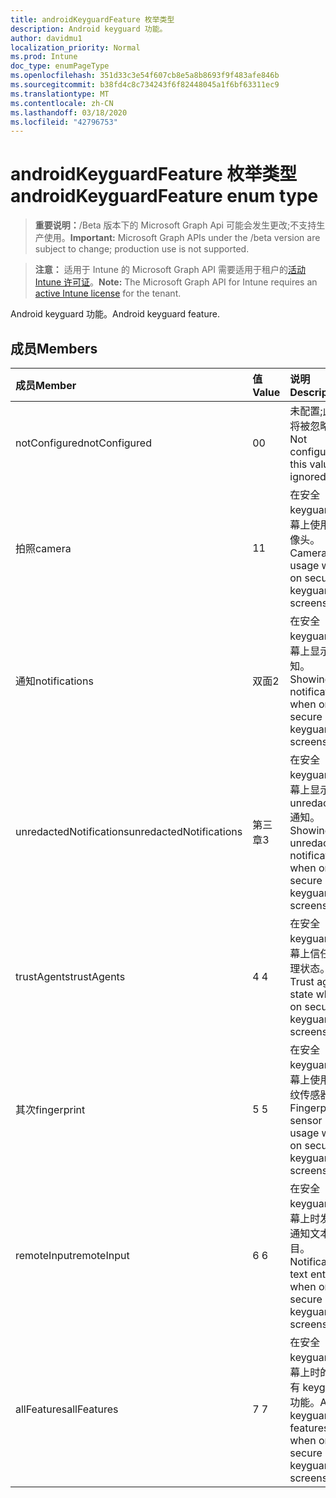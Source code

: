 ```yaml
---
title: androidKeyguardFeature 枚举类型
description: Android keyguard 功能。
author: davidmu1
localization_priority: Normal
ms.prod: Intune
doc_type: enumPageType
ms.openlocfilehash: 351d33c3e54f607cb8e5a8b8693f9f483afe846b
ms.sourcegitcommit: b38fd4c8c734243f6f82448045a1f6bf63311ec9
ms.translationtype: MT
ms.contentlocale: zh-CN
ms.lasthandoff: 03/18/2020
ms.locfileid: "42796753"
---
```

# <a name="androidkeyguardfeature-enum-type"></a><span data-ttu-id="775d4-103">androidKeyguardFeature 枚举类型</span><span class="sxs-lookup"><span data-stu-id="775d4-103">androidKeyguardFeature enum type</span></span>

> <span data-ttu-id="775d4-104">**重要说明：**/Beta 版本下的 Microsoft Graph Api 可能会发生更改;不支持生产使用。</span><span class="sxs-lookup"><span data-stu-id="775d4-104">**Important:** Microsoft Graph APIs under the /beta version are subject to change; production use is not supported.</span></span>

> <span data-ttu-id="775d4-105">**注意：** 适用于 Intune 的 Microsoft Graph API 需要适用于租户的[活动 Intune 许可证](https://go.microsoft.com/fwlink/?linkid=839381)。</span><span class="sxs-lookup"><span data-stu-id="775d4-105">**Note:** The Microsoft Graph API for Intune requires an [active Intune license](https://go.microsoft.com/fwlink/?linkid=839381) for the tenant.</span></span>

<span data-ttu-id="775d4-106">Android keyguard 功能。</span><span class="sxs-lookup"><span data-stu-id="775d4-106">Android keyguard feature.</span></span>

## <a name="members"></a><span data-ttu-id="775d4-107">成员</span><span class="sxs-lookup"><span data-stu-id="775d4-107">Members</span></span>
|<span data-ttu-id="775d4-108">成员</span><span class="sxs-lookup"><span data-stu-id="775d4-108">Member</span></span>|<span data-ttu-id="775d4-109">值</span><span class="sxs-lookup"><span data-stu-id="775d4-109">Value</span></span>|<span data-ttu-id="775d4-110">说明</span><span class="sxs-lookup"><span data-stu-id="775d4-110">Description</span></span>|
|:---|:---|:---|
|<span data-ttu-id="775d4-111">notConfigured</span><span class="sxs-lookup"><span data-stu-id="775d4-111">notConfigured</span></span>|<span data-ttu-id="775d4-112">0</span><span class="sxs-lookup"><span data-stu-id="775d4-112">0</span></span>|<span data-ttu-id="775d4-113">未配置;此值将被忽略。</span><span class="sxs-lookup"><span data-stu-id="775d4-113">Not configured; this value is ignored.</span></span>|
|<span data-ttu-id="775d4-114">拍照</span><span class="sxs-lookup"><span data-stu-id="775d4-114">camera</span></span>|<span data-ttu-id="775d4-115">1</span><span class="sxs-lookup"><span data-stu-id="775d4-115">1</span></span>|<span data-ttu-id="775d4-116">在安全 keyguard 屏幕上使用摄像头。</span><span class="sxs-lookup"><span data-stu-id="775d4-116">Camera usage when on secure keyguard screens.</span></span>|
|<span data-ttu-id="775d4-117">通知</span><span class="sxs-lookup"><span data-stu-id="775d4-117">notifications</span></span>|<span data-ttu-id="775d4-118">双面</span><span class="sxs-lookup"><span data-stu-id="775d4-118">2</span></span>|<span data-ttu-id="775d4-119">在安全 keyguard 屏幕上显示通知。</span><span class="sxs-lookup"><span data-stu-id="775d4-119">Showing notifications when on secure keyguard screens.</span></span>|
|<span data-ttu-id="775d4-120">unredactedNotifications</span><span class="sxs-lookup"><span data-stu-id="775d4-120">unredactedNotifications</span></span>|<span data-ttu-id="775d4-121">第三章</span><span class="sxs-lookup"><span data-stu-id="775d4-121">3</span></span>|<span data-ttu-id="775d4-122">在安全 keyguard 屏幕上显示 unredacted 通知。</span><span class="sxs-lookup"><span data-stu-id="775d4-122">Showing unredacted notifications when on secure keyguard screens.</span></span>|
|<span data-ttu-id="775d4-123">trustAgents</span><span class="sxs-lookup"><span data-stu-id="775d4-123">trustAgents</span></span>|<span data-ttu-id="775d4-124">4 </span><span class="sxs-lookup"><span data-stu-id="775d4-124">4</span></span>|<span data-ttu-id="775d4-125">在安全 keyguard 屏幕上信任代理状态。</span><span class="sxs-lookup"><span data-stu-id="775d4-125">Trust agent state when on secure keyguard screens.</span></span>|
|<span data-ttu-id="775d4-126">其次</span><span class="sxs-lookup"><span data-stu-id="775d4-126">fingerprint</span></span>|<span data-ttu-id="775d4-127">5 </span><span class="sxs-lookup"><span data-stu-id="775d4-127">5</span></span>|<span data-ttu-id="775d4-128">在安全 keyguard 屏幕上使用指纹传感器。</span><span class="sxs-lookup"><span data-stu-id="775d4-128">Fingerprint sensor usage when on secure keyguard screens.</span></span>|
|<span data-ttu-id="775d4-129">remoteInput</span><span class="sxs-lookup"><span data-stu-id="775d4-129">remoteInput</span></span>|<span data-ttu-id="775d4-130">6 </span><span class="sxs-lookup"><span data-stu-id="775d4-130">6</span></span>|<span data-ttu-id="775d4-131">在安全 keyguard 屏幕上时发出通知文本条目。</span><span class="sxs-lookup"><span data-stu-id="775d4-131">Notification text entry when on secure keyguard screens.</span></span>|
|<span data-ttu-id="775d4-132">allFeatures</span><span class="sxs-lookup"><span data-stu-id="775d4-132">allFeatures</span></span>|<span data-ttu-id="775d4-133">7 </span><span class="sxs-lookup"><span data-stu-id="775d4-133">7</span></span>|<span data-ttu-id="775d4-134">在安全 keyguard 屏幕上时的所有 keyguard 功能。</span><span class="sxs-lookup"><span data-stu-id="775d4-134">All keyguard features when on secure keyguard screens.</span></span>|



